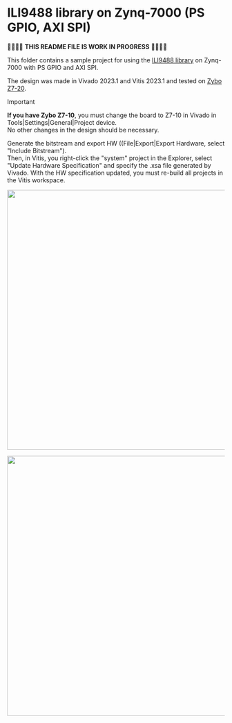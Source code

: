 # ILI9488 library on Zynq-7000 (PS GPIO, AXI SPI)

:construction::construction::construction::construction: **THIS README FILE IS WORK IN PROGRESS** :construction::construction::construction::construction:

This folder contains a sample project for using the [ILI9488 library](https://github.com/viktor-nikolov/ILI9488-Xilinx) on Zynq-7000 with PS GPIO and AXI SPI.

The design was made in Vivado 2023.1 and Vitis 2023.1 and tested on [Zybo Z7-20](https://digilent.com/shop/zybo-z7-zynq-7000-arm-fpga-soc-development-board/).

> [!IMPORTANT]
> **If you have Zybo Z7-10**, you must change the board to Z7-10 in Vivado in Tools|Settings|General|Project device.  
> No other changes in the design should be necessary.
>
> Generate the bitstream and export HW ((File|Export|Export Hardware, select "Include Bitstream").  
> Then, in Vitis, you right-click the "system" project in the Explorer, select "Update Hardware Specification" and specify the .xsa file generated by Vivado. With the HW specification updated, you must re-build all projects in the Vitis workspace.



[<img src="https://github.com/viktor-nikolov/ILI9488-Xilinx/blob/main/pictures/ZyboZ7_connection_schematics.png?raw=true" title="" alt="" width="600">](https://github.com/viktor-nikolov/ILI9488-Xilinx/blob/main/pictures/ZyboZ7_connection_schematics.png)

[<img src="https://github.com/viktor-nikolov/ILI9488-Xilinx/blob/main/pictures/ILI9488_with_Zybo_Z7.jpg?raw=true" title="" alt="" width="600">](https://github.com/viktor-nikolov/ILI9488-Xilinx/blob/main/pictures/ILI9488_with_Zybo_Z7.jpg)

